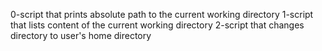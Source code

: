 0-script that prints absolute path to the current working directory
1-script that lists content of the current working directory
2-script that changes directory to user's home directory

